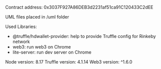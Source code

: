 Contract address: 0x3037F927A86DEB3d2231af51ca91C120433C2dEE

UML files placed in /uml folder

Used Libraries:
- @truffle/hdwallet-provider: help to provide Truffle config for Rinkeby network
- web3: run web3 on Chrome
- lite-server: run dev server on Chrome

Node version: 8.17
Truffle version: 4.1.14
Web3 version: ^1.6.0